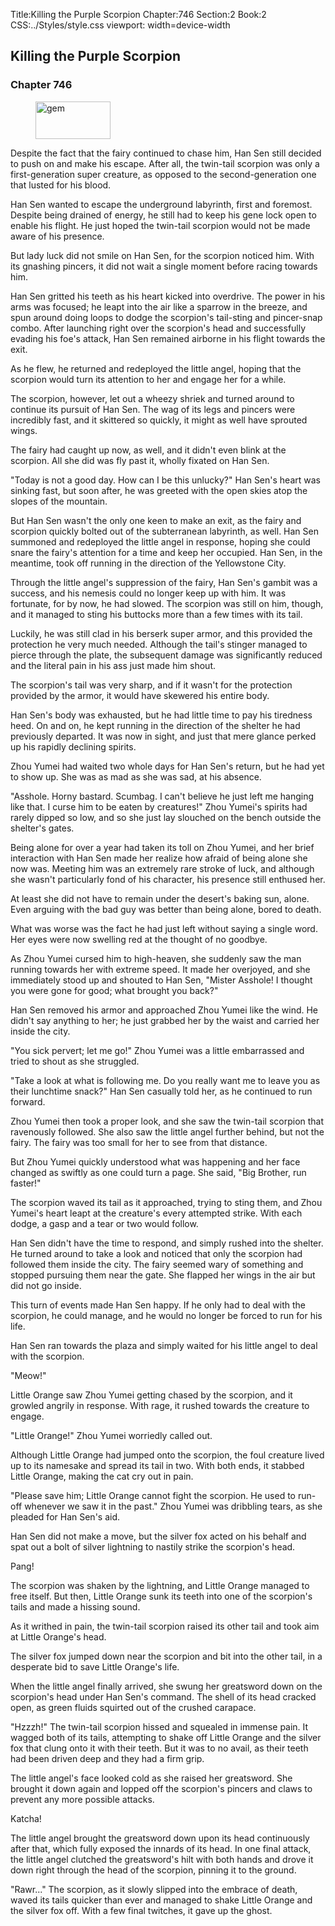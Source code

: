 Title:Killing the Purple Scorpion 
Chapter:746 
Section:2 
Book:2 
CSS:../Styles/style.css 
viewport: width=device-width
  
## Killing the Purple Scorpion
### Chapter 746
  
<figure>
	<img src="../Images/gem.gif" alt="gem" id="gem" width="120" height="60" />
</figure>
  

  
Despite the fact that the fairy continued to chase him, Han Sen still decided to push on and make his escape. After all, the twin-tail scorpion was only a first-generation super creature, as opposed to the second-generation one that lusted for his blood.

Han Sen wanted to escape the underground labyrinth, first and foremost. Despite being drained of energy, he still had to keep his gene lock open to enable his flight. He just hoped the twin-tail scorpion would not be made aware of his presence.

But lady luck did not smile on Han Sen, for the scorpion noticed him. With its gnashing pincers, it did not wait a single moment before racing towards him.

Han Sen gritted his teeth as his heart kicked into overdrive. The power in his arms was focused; he leapt into the air like a sparrow in the breeze, and spun around doing loops to dodge the scorpion's tail-sting and pincer-snap combo. After launching right over the scorpion's head and successfully evading his foe's attack, Han Sen remained airborne in his flight towards the exit.

As he flew, he returned and redeployed the little angel, hoping that the scorpion would turn its attention to her and engage her for a while.

The scorpion, however, let out a wheezy shriek and turned around to continue its pursuit of Han Sen. The wag of its legs and pincers were incredibly fast, and it skittered so quickly, it might as well have sprouted wings.

The fairy had caught up now, as well, and it didn't even blink at the scorpion. All she did was fly past it, wholly fixated on Han Sen.

"Today is not a good day. How can I be this unlucky?" Han Sen's heart was sinking fast, but soon after, he was greeted with the open skies atop the slopes of the mountain.

But Han Sen wasn't the only one keen to make an exit, as the fairy and scorpion quickly bolted out of the subterranean labyrinth, as well. Han Sen summoned and redeployed the little angel in response, hoping she could snare the fairy's attention for a time and keep her occupied. Han Sen, in the meantime, took off running in the direction of the Yellowstone City.

Through the little angel's suppression of the fairy, Han Sen's gambit was a success, and his nemesis could no longer keep up with him. It was fortunate, for by now, he had slowed. The scorpion was still on him, though, and it managed to sting his buttocks more than a few times with its tail.

Luckily, he was still clad in his berserk super armor, and this provided the protection he very much needed. Although the tail's stinger managed to pierce through the plate, the subsequent damage was significantly reduced and the literal pain in his ass just made him shout.

The scorpion's tail was very sharp, and if it wasn't for the protection provided by the armor, it would have skewered his entire body.

Han Sen's body was exhausted, but he had little time to pay his tiredness heed. On and on, he kept running in the direction of the shelter he had previously departed. It was now in sight, and just that mere glance perked up his rapidly declining spirits.

Zhou Yumei had waited two whole days for Han Sen's return, but he had yet to show up. She was as mad as she was sad, at his absence.

"Asshole. Horny bastard. Scumbag. I can't believe he just left me hanging like that. I curse him to be eaten by creatures!" Zhou Yumei's spirits had rarely dipped so low, and so she just lay slouched on the bench outside the shelter's gates.

Being alone for over a year had taken its toll on Zhou Yumei, and her brief interaction with Han Sen made her realize how afraid of being alone she now was. Meeting him was an extremely rare stroke of luck, and although she wasn't particularly fond of his character, his presence still enthused her.

At least she did not have to remain under the desert's baking sun, alone. Even arguing with the bad guy was better than being alone, bored to death.

What was worse was the fact he had just left without saying a single word. Her eyes were now swelling red at the thought of no goodbye.

As Zhou Yumei cursed him to high-heaven, she suddenly saw the man running towards her with extreme speed. It made her overjoyed, and she immediately stood up and shouted to Han Sen, "Mister Asshole! I thought you were gone for good; what brought you back?"

Han Sen removed his armor and approached Zhou Yumei like the wind. He didn't say anything to her; he just grabbed her by the waist and carried her inside the city.

"You sick pervert; let me go!" Zhou Yumei was a little embarrassed and tried to shout as she struggled.

"Take a look at what is following me. Do you really want me to leave you as their lunchtime snack?" Han Sen casually told her, as he continued to run forward.

Zhou Yumei then took a proper look, and she saw the twin-tail scorpion that ravenously followed. She also saw the little angel further behind, but not the fairy. The fairy was too small for her to see from that distance.

But Zhou Yumei quickly understood what was happening and her face changed as swiftly as one could turn a page. She said, "Big Brother, run faster!"

The scorpion waved its tail as it approached, trying to sting them, and Zhou Yumei's heart leapt at the creature's every attempted strike. With each dodge, a gasp and a tear or two would follow.

Han Sen didn't have the time to respond, and simply rushed into the shelter. He turned around to take a look and noticed that only the scorpion had followed them inside the city. The fairy seemed wary of something and stopped pursuing them near the gate. She flapped her wings in the air but did not go inside.

This turn of events made Han Sen happy. If he only had to deal with the scorpion, he could manage, and he would no longer be forced to run for his life.

Han Sen ran towards the plaza and simply waited for his little angel to deal with the scorpion.

"Meow!"

Little Orange saw Zhou Yumei getting chased by the scorpion, and it growled angrily in response. With rage, it rushed towards the creature to engage.

"Little Orange!" Zhou Yumei worriedly called out.

Although Little Orange had jumped onto the scorpion, the foul creature lived up to its namesake and spread its tail in two. With both ends, it stabbed Little Orange, making the cat cry out in pain.

"Please save him; Little Orange cannot fight the scorpion. He used to run-off whenever we saw it in the past." Zhou Yumei was dribbling tears, as she pleaded for Han Sen's aid.

Han Sen did not make a move, but the silver fox acted on his behalf and spat out a bolt of silver lightning to nastily strike the scorpion's head.

Pang!

The scorpion was shaken by the lightning, and Little Orange managed to free itself. But then, Little Orange sunk its teeth into one of the scorpion's tails and made a hissing sound.

As it writhed in pain, the twin-tail scorpion raised its other tail and took aim at Little Orange's head.

The silver fox jumped down near the scorpion and bit into the other tail, in a desperate bid to save Little Orange's life.

When the little angel finally arrived, she swung her greatsword down on the scorpion's head under Han Sen's command. The shell of its head cracked open, as green fluids squirted out of the crushed carapace.

"Hzzzh!" The twin-tail scorpion hissed and squealed in immense pain. It wagged both of its tails, attempting to shake off Little Orange and the silver fox that clung onto it with their teeth. But it was to no avail, as their teeth had been driven deep and they had a firm grip.

The little angel's face looked cold as she raised her greatsword. She brought it down again and lopped off the scorpion's pincers and claws to prevent any more possible attacks.

Katcha!

The little angel brought the greatsword down upon its head continuously after that, which fully exposed the innards of its head. In one final attack, the little angel clutched the greatsword's hilt with both hands and drove it down right through the head of the scorpion, pinning it to the ground.

"Rawr..." The scorpion, as it slowly slipped into the embrace of death, waved its tails quicker than ever and managed to shake Little Orange and the silver fox off. With a few final twitches, it gave up the ghost.